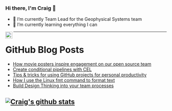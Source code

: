 ### Hi there, I'm Craig 👋

<!--
**CraigTeelFugro/CraigTeelFugro** is a ✨ _special_ ✨ repository because its `README.md` (this file) appears on your GitHub profile.

Here are some ideas to get you started:
-->

- 🔭 I’m currently Team Lead for the Geophysical Systems team
- 🌱 I’m currently learning everything I can

[<img align="left" alt="Craig Teel | LinkedIn" width="22px" src="https://cdn.jsdelivr.net/npm/simple-icons@v3/icons/linkedin.svg" />][linkedin]

---

# GitHub Blog Posts

<!-- BLOG-POST-LIST:START -->
- [How movie posters inspire engagement on our open source team](https://opensource.com/article/22/7/design-thinking-engagement-movie-poster)
- [Create conditional pipelines with CEL](https://opensource.com/article/22/7/conditional-tekton-pipelines-cel)
- [Tips &amp; tricks for using GitHub projects for personal productivity](https://github.blog/2022-07-21-tips-tricks-for-using-github-projects-for-personal-productivity/)
- [How I use the Linux fmt command to format text](https://opensource.com/article/22/7/fmt-trivial-text-formatter)
- [Build Design Thinking into your team processes](https://opensource.com/article/22/7/design-thinking-process)
<!-- BLOG-POST-LIST:END -->

## [![Craig's github stats](https://github-readme-stats.vercel.app/api?username=craigteelfugro)](https://github.com/anuraghazra/github-readme-stats)


[linkedin]: https://linkedin.com/in/craig-teel-b8786771
